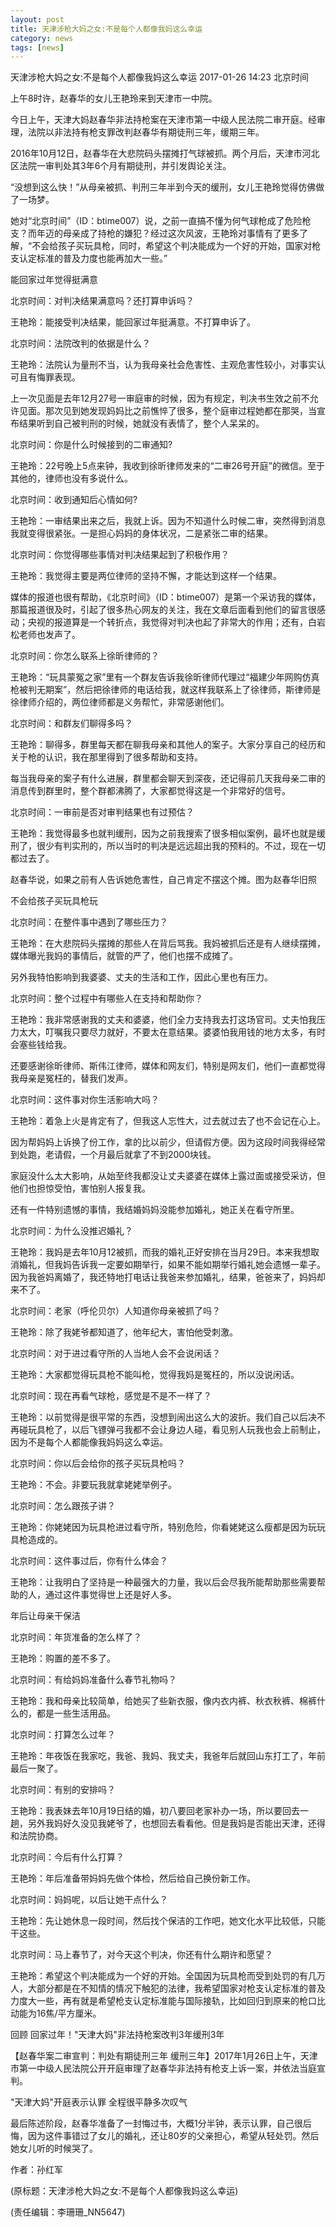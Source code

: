 ```yaml
---
layout: post
title: 天津涉枪大妈之女:不是每个人都像我妈这么幸运
category: news
tags: [news]
---
```


天津涉枪大妈之女:不是每个人都像我妈这么幸运
2017-01-26 14:23 北京时间
 
上午8时许，赵春华的女儿王艳玲来到天津市一中院。

今日上午，天津大妈赵春华非法持枪案在天津市第一中级人民法院二审开庭。经审理，法院以非法持有枪支罪改判赵春华有期徒刑三年，缓期三年。

2016年10月12日，赵春华在大悲院码头摆摊打气球被抓。两个月后，天津市河北区法院一审判处其3年6个月有期徒刑，并引发舆论关注。

“没想到这么快！”从母亲被抓、判刑三年半到今天的缓刑，女儿王艳玲觉得仿佛做了一场梦。

她对“北京时间”（ID：btime007）说，之前一直搞不懂为何气球枪成了危险枪支？而年迈的母亲成了持枪的嫌犯？经过这次风波，王艳玲对事情有了更多了解，“不会给孩子买玩具枪，同时，希望这个判决能成为一个好的开始，国家对枪支认定标准的普及力度也能再加大一些。”

能回家过年觉得挺满意

北京时间：对判决结果满意吗？还打算申诉吗？

王艳玲：能接受判决结果，能回家过年挺满意。不打算申诉了。

北京时间：法院改判的依据是什么？

王艳玲：法院认为量刑不当，认为我母亲社会危害性、主观危害性较小，对事实认可且有悔罪表现。

上一次见面是去年12月27号一审庭审的时候，因为有规定，判决书生效之前不允许见面。那次见到她发现妈妈比之前憔悴了很多，整个庭审过程她都在那哭，当宣布结果听到自己被判刑的时候，她就没有表情了，整个人呆呆的。

北京时间：你是什么时候接到的二审通知?

王艳玲：22号晚上5点来钟，我收到徐昕律师发来的“二审26号开庭”的微信。至于其他的，律师也没有多说什么。

北京时间：收到通知后心情如何?

王艳玲：一审结果出来之后，我就上诉。因为不知道什么时候二审，突然得到消息我就变得很紧张。一是担心妈妈的身体状况，二是紧张二审的结果。

北京时间：你觉得哪些事情对判决结果起到了积极作用？

王艳玲：我觉得主要是两位律师的坚持不懈，才能达到这样一个结果。

媒体的报道也很有帮助，《北京时间》（ID：btime007）是第一个采访我的媒体，那篇报道很及时，引起了很多热心网友的关注，我在文章后面看到他们的留言很感动；央视的报道算是一个转折点，我觉得对判决也起了非常大的作用；还有，白岩松老师也发声了。

北京时间：你怎么联系上徐昕律师的？

王艳玲：“玩具蒙冤之家”里有一个群友告诉我徐昕律师代理过“福建少年网购仿真枪被判无期案”，然后把徐律师的电话给我，就这样我联系上了徐律师，斯律师是徐律师介绍的，两位律师都是义务帮忙，非常感谢他们。

北京时间：和群友们聊得多吗？

王艳玲：聊得多，群里每天都在聊我母亲和其他人的案子。大家分享自己的经历和关于枪的认识，我在那里得到了很多帮助和支持。

每当我母亲的案子有什么进展，群里都会聊天到深夜，还记得前几天我母亲二审的消息传到群里时，整个群都沸腾了，大家都觉得这是一个非常好的信号。

北京时间：一审前是否对审判结果也有过预估？

王艳玲：我觉得最多也就判缓刑，因为之前我搜索了很多相似案例，最坏也就是缓刑了，很少有判实刑的，所以当时的判决是远远超出我的预料的。不过，现在一切都过去了。

 
赵春华说，如果之前有人告诉她危害性，自己肯定不摆这个摊。图为赵春华旧照

不会给孩子买玩具枪玩

北京时间：在整件事中遇到了哪些压力？

王艳玲：在大悲院码头摆摊的那些人在背后骂我。我妈被抓后还是有人继续摆摊，媒体曝光我妈的事情后，就管的严了，他们也摆不成摊了。

另外我特怕影响到我婆婆、丈夫的生活和工作，因此心里也有压力。

北京时间：整个过程中有哪些人在支持和帮助你？

王艳玲：我非常感谢我的丈夫和婆婆，他们全力支持我去打这场官司。丈夫怕我压力太大，叮嘱我只要尽力就好，不要太在意结果。婆婆怕我用钱的地方太多，有时会塞些钱给我。

还要感谢徐昕律师、斯伟江律师，媒体和网友们，特别是网友们，他们一直都觉得我母亲是冤枉的，替我们发声。

北京时间：这件事对你生活影响大吗？

王艳玲：着急上火是肯定有了，但我这人忘性大，过去就过去了也不会记在心上。

因为帮妈妈上诉换了份工作，拿的比以前少，但请假方便。因为这段时间我得经常到处跑，老请假，一个月最后就拿了不到2000块钱。

家庭没什么太大影响，从始至终我都没让丈夫婆婆在媒体上露过面或接受采访，但他们也担惊受怕，害怕别人报复我。

还有一件特别遗憾的事情，我结婚妈妈没能参加婚礼，她正关在看守所里。

北京时间：为什么没推迟婚礼？

王艳玲：我妈是去年10月12被抓，而我的婚礼正好安排在当月29日。本来我想取消婚礼，但我妈告诉我一定要如期举行，如果不能如期举行婚礼她会遗憾一辈子。因为我爸妈离婚了，我还特地打电话让我爸来参加婚礼，结果，爸爸来了，妈妈却来不了。

北京时间：老家（呼伦贝尔）人知道你母亲被抓了吗？

王艳玲：除了我姥爷都知道了，他年纪大，害怕他受刺激。

北京时间：对于进过看守所的人当地人会不会说闲话？

王艳玲：大家都觉得玩具枪不能叫枪，觉得我妈是冤枉的，所以没说闲话。

北京时间：现在再看气球枪，感觉是不是不一样了？

王艳玲：以前觉得是很平常的东西，没想到闹出这么大的波折。我们自己以后决不再碰玩具枪了，以后飞镖弹弓我都不会让身边人碰，看见别人玩我也会上前制止，因为不是每个人都能像我妈妈这么幸运。

北京时间：你以后会给你的孩子买玩具枪吗？

王艳玲：不会。非要玩我就拿姥姥举例子。

北京时间：怎么跟孩子讲？

王艳玲：你姥姥因为玩具枪进过看守所，特别危险，你看姥姥这么瘦都是因为玩玩具枪造成的。

北京时间：这件事过后，你有什么体会？

王艳玲：让我明白了坚持是一种最强大的力量，我以后会尽我所能帮助那些需要帮助的人，通过这件事觉得世上还是好人多。

年后让母亲干保洁

北京时间：年货准备的怎么样了？

王艳玲：购置的差不多了。

北京时间：有给妈妈准备什么春节礼物吗？

王艳玲：我和母亲比较简单，给她买了些新衣服，像内衣内裤、秋衣秋裤、棉裤什么的，都是一些生活用品。

北京时间：打算怎么过年？

王艳玲：年夜饭在我家吃，我爸、我妈、我丈夫，我爸年后就回山东打工了，年前最后一聚了。

北京时间：有别的安排吗？

王艳玲：我表妹去年10月19日结的婚，初八要回老家补办一场，所以要回去一趟，另外我妈好久没见我姥爷了，也想回去看看他。但是我妈是否能出天津，还得和法院协商。

北京时间：今后有什么打算？

王艳玲：年后准备带妈妈先做个体检，然后给自己换份新工作。

北京时间：妈妈呢，以后让她干点什么？

王艳玲：先让她休息一段时间，然后找个保洁的工作吧，她文化水平比较低，只能干这些。

北京时间：马上春节了，对今天这个判决，你还有什么期许和愿望？

王艳玲：希望这个判决能成为一个好的开始。全国因为玩具枪而受到处罚的有几万人，大部分都是在不知情的情况下触犯的法律，我希望国家对枪支认定标准的普及力度大一些，再有就是希望枪支认定标准能与国际接轨，比如回归到原来的枪口比动能为16焦/平方厘米。

回顾
回家过年！"天津大妈"非法持枪案改判3年缓刑3年

【赵春华案二审宣判：判处有期徒刑三年 缓刑三年】2017年1月26日上午，天津市第一中级人民法院公开开庭审理了赵春华非法持有枪支上诉一案，并依法当庭宣判。

"天津大妈"开庭表示认罪 全程很平静多次叹气

最后陈述阶段，赵春华准备了一封悔过书，大概1分半钟，表示认罪，自己很后悔，因为这件事错过了女儿的婚礼，还让80岁的父亲担心，希望从轻处罚。然后她女儿听的时候哭了。

作者：孙红军

(原标题：天津涉枪大妈之女:不是每个人都像我妈这么幸运)

(责任编辑：李珊珊_NN5647)

